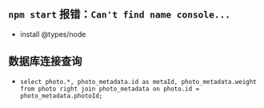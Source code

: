 ## **`npm start`** 报错：**`Can't find name console...`**

- install @types/node

## 数据库连接查询

- ```select photo.*, photo_metadata.id as metaId, photo_metadata.weight from photo right join photo_metadata on photo.id = photo_metadata.photoId;```